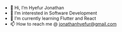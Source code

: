 - 👋 Hi, I’m Hyefur Jonathan
- 👀 I’m interested in Software Development
- 🌱 I’m currently learning Flutter and React
- 📫 How to reach me @ jonathanhyefur@gmail.com

<!---
joena1o/joena1o is a ✨ special ✨ repository because its `README.md` (this file) appears on your GitHub profile.
You can click the Preview link to take a look at your changes.
--->
